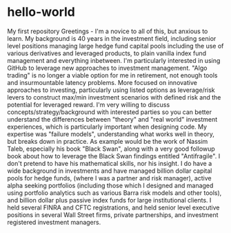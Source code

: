 # hello-world
My first repository
Greetings - I'm a novice to all of this, but anxious to learn.  My background is 40 years in the investment field, including senior level positions managing large hedge fund capital pools including the use of various derivatives and leveraged products, to plain vanilla index fund management and everything inbetween.  I'm particularly interested in using GitHub to leverage new approaches to investment management.  "Algo trading" is no longer a viable option for me in retirement, not enough tools and insurmountable latency problems.  More focused on innovative approaches to investing, particularly using listed options as leverage/risk levers to construct max/min investment scenarios with defined risk and the potential for leveraged reward.
I'm very willing to discuss concepts/strategy/background with interested parties so you can better understand the differences between "theory" and "real world" investment experiences, which is particularly important when designing code.  My expertise was "failure models", understanding what works well in theory, but breaks down in practice.  As example would be the work of Nassim Taleb, especially his book "Black Swan", along with a very good followup book about how to leverage the Black Swan findings entitled "Antifragile".  I don't pretend to have his mathematical skills, nor his insight. I do have a wide background in investments and have managed billion dollar capital pools for hedge funds, (where I was a partner and risk manager), active alpha seeking portfolios (including those which I designed and managed using portfolio analytics such as various Barra risk models and other tools), and billion dollar plus passive index funds for large institutional clients.  I held several FINRA and CFTC registrations, and held senior level executive positions in several Wall Street firms, private partnerships, and investment registered investment managers.
